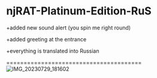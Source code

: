 # njRAT-Platinum-Edition-RuS

+added new sound alert (you spin me right round)

+added greeting at the entrance

+everything is translated into Russian

=======================================
![IMG_20230729_181602](https://github.com/JumperYT-official/njRAT-Platinum-Edition-RuS/assets/140055242/368eb147-85a9-462c-bf3d-66eedb31cef5)
